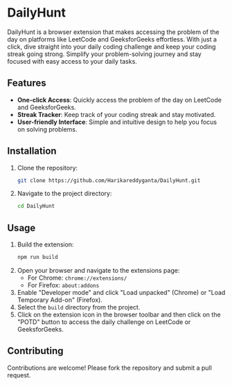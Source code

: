 # DailyHunt

DailyHunt is a browser extension that makes accessing the problem of the day on platforms like LeetCode and GeeksforGeeks effortless. With just a click, dive straight into your daily coding challenge and keep your coding streak going strong. Simplify your problem-solving journey and stay focused with easy access to your daily tasks.

## Features

- **One-click Access**: Quickly access the problem of the day on LeetCode and GeeksforGeeks.
- **Streak Tracker**: Keep track of your coding streak and stay motivated.
- **User-friendly Interface**: Simple and intuitive design to help you focus on solving problems.

## Installation

1. Clone the repository:
    ```sh
    git clone https://github.com/Harikareddyganta/DailyHunt.git
    ```
2. Navigate to the project directory:
    ```sh
    cd DailyHunt
    ```

## Usage

1. Build the extension:
    ```sh
    npm run build
    ```
2. Open your browser and navigate to the extensions page:
    - For Chrome: `chrome://extensions/`
    - For Firefox: `about:addons`
3. Enable "Developer mode" and click "Load unpacked" (Chrome) or "Load Temporary Add-on" (Firefox).
4. Select the `build` directory from the project.
5. Click on the extension icon in the browser toolbar and then click on the "POTD" button to access the daily challenge on LeetCode or GeeksforGeeks.

## Contributing

Contributions are welcome! Please fork the repository and submit a pull request.

